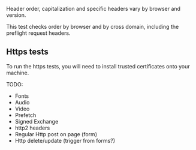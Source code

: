 Header order, capitalization and specific headers vary by browser and version.

This test checks order by browser and by cross domain, including the preflight request headers.

## Https tests

To run the https tests, you will need to install trusted certificates onto your machine.

TODO:

- Fonts
- Audio
- Video
- Prefetch
- Signed Exchange
- http2 headers
- Regular Http post on page (form)
- Http delete/update (trigger from forms?)
